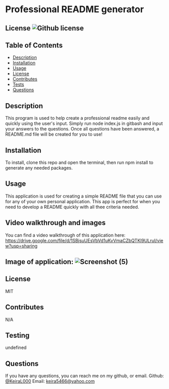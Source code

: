 # Professional README generator
  ## License ![Github license](https://img.shields.io/badge/license-MIT-yellow.svg)
  ## Table of Contents
  - [Description](#description)
  - [Installation](#installation)
  - [Usage](#usage)
  - [License](#license)
  - [Contributes](#contributes)
  - [Tests](#tests)
  - [Questions](#questions)
  ## Description
  This program is used to help create a professional readme easily and quickly using the user's input. Simply run node index.js in gitbash and input your answers to the questions. Once all questions have been answered, a README.md file will be created for you to use!
  ## Installation
  To install, clone this repo and open the terminal, then run npm install to generate any needed packages.
  ## Usage
  This application is used for creating a simple README file that you can use for any of your own personal application. This app is perfect for when you need to develop a README quickly with all thee criteria needed.
  ## Video walkthrough and images
  You can find a video walkthrough of this application here: https://drive.google.com/file/d/1SBjsuUEsVbVd1uKvVmaCZbQTKl9ULruI/view?usp=sharing
  ## Image of application: ![Screenshot (5)](https://user-images.githubusercontent.com/104457102/181624206-39915023-5d53-465c-ac8a-a101476714c5.png)

  ## License
  MIT
  ## Contributes
  N/A
  ## Testing
  undefined
  ## Questions
  If you have any questions, you can reach me on my github, or email.
  Github: [@KeiraL000](www.github.com/KeiraL000)
  Email: keira5466@yahoo.com
